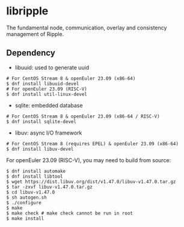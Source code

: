 # libripple
The fundamental node, communication, overlay and consistency management of Ripple.

## Dependency
- libuuid: used to generate uuid
```shell
# For CentOS Stream 8 & openEuler 23.09 (x86-64)
$ dnf install libuuid-devel
# For openEuler 23.09 (RISC-V)
$ dnf install util-linux-devel
```
- sqlite: embedded database
```shell
# For CentOS Stream 8 & openEuler 23.09 (x86-64 / RISC-V)
$ dnf install sqlite-devel
```
- libuv: async I/O framework 
```shell
# For CentOS Stream 8 (requires EPEL) & openEuler 23.09 (x86-64)
$ dnf install libuv-devel
```
For openEuler 23.09 (RISC-V), you may need to build from source:
```shell
$ dnf install automake
$ dnf install libtool
$ wget https://dist.libuv.org/dist/v1.47.0/libuv-v1.47.0.tar.gz
$ tar -zxvf libuv-v1.47.0.tar.gz
$ cd libuv-v1.47.0
$ sh autogen.sh
$ ./configure
$ make
$ make check # make check cannot be run in root
$ make install
```
